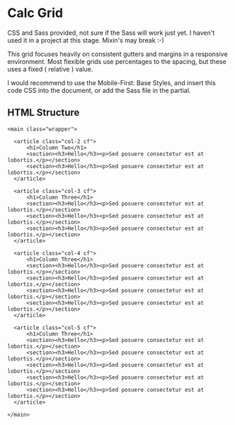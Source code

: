 # Calc Grid

CSS and Sass provided, not sure if the Sass will work just yet. I haven't used it in a project at this stage. Mixin's may break :-)

This grid focuses heavily on consistent gutters and margins in a responsive environment. Most flexible grids use percentages to the spacing, but these uses a fixed ( relative ) value.

I would recommend to use the Mobile-First: Base Styles, and insert this code CSS into the document, or add the Sass file in the partial.

## HTML Structure

```
<main class="wrapper">

  <article class="col-2 cf">
      <h1>Column Two</h1>
      <section><h3>Hello</h3><p>Sed posuere consectetur est at lobortis.</p></section>
      <section><h3>Hello</h3><p>Sed posuere consectetur est at lobortis.</p></section>
  </article>

  <article class="col-3 cf">
      <h1>Column Three</h1>
      <section><h3>Hello</h3><p>Sed posuere consectetur est at lobortis.</p></section>
      <section><h3>Hello</h3><p>Sed posuere consectetur est at lobortis.</p></section>
      <section><h3>Hello</h3><p>Sed posuere consectetur est at lobortis.</p></section>
  </article>

  <article class="col-4 cf">
      <h1>Column Three</h1>
      <section><h3>Hello</h3><p>Sed posuere consectetur est at lobortis.</p></section>
      <section><h3>Hello</h3><p>Sed posuere consectetur est at lobortis.</p></section>
      <section><h3>Hello</h3><p>Sed posuere consectetur est at lobortis.</p></section>
      <section><h3>Hello</h3><p>Sed posuere consectetur est at lobortis.</p></section>
  </article>

  <article class="col-5 cf">
      <h1>Column Three</h1>
      <section><h3>Hello</h3><p>Sed posuere consectetur est at lobortis.</p></section>
      <section><h3>Hello</h3><p>Sed posuere consectetur est at lobortis.</p></section>
      <section><h3>Hello</h3><p>Sed posuere consectetur est at lobortis.</p></section>
      <section><h3>Hello</h3><p>Sed posuere consectetur est at lobortis.</p></section>
      <section><h3>Hello</h3><p>Sed posuere consectetur est at lobortis.</p></section>
  </article>

</main>
```